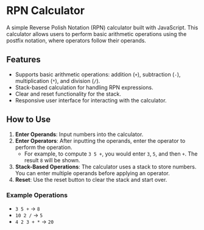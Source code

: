 # RPN Calculator

A simple Reverse Polish Notation (RPN) calculator built with JavaScript. This calculator allows users to perform basic arithmetic operations using the postfix notation, where operators follow their operands.

## Features

- Supports basic arithmetic operations: addition (`+`), subtraction (`-`), multiplication (`*`), and division (`/`).
- Stack-based calculation for handling RPN expressions.
- Clear and reset functionality for the stack. 
- Responsive user interface for interacting with the calculator.

## How to Use

1. **Enter Operands**: Input numbers into the calculator.
2. **Enter Operators**: After inputting the operands, enter the operator to perform the operation.
   - For example, to compute `3 5 +`, you would enter `3`, `5`, and then `+`. The result `8` will be shown.
3. **Stack-Based Operations**: The calculator uses a stack to store numbers. You can enter multiple operands before applying an operator.
4. **Reset**: Use the reset button to clear the stack and start over.

### Example Operations

- `3 5 +` → `8`
- `10 2 /` → `5`
- `4 2 3 + *` → `20`


